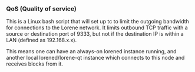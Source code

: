 ### QoS (Quality of service) ###

This is a Linux bash script that will set up tc to limit the outgoing bandwidth for connections to the Lorene network. It limits outbound TCP traffic with a source or destination port of 9333, but not if the destination IP is within a LAN (defined as 192.168.x.x).

This means one can have an always-on lorened instance running, and another local lorened/lorene-qt instance which connects to this node and receives blocks from it.
